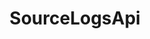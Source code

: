 ---
layout: redoc_page
title: 'SourceLogsApi'
categories: api_docs
swagger: ../api_docs/SourceLogsApi.yml
permalink: ../pages/api_explorer/SourceLogsApi
ghPagesSiteName: /cloudv2-docs-site
---